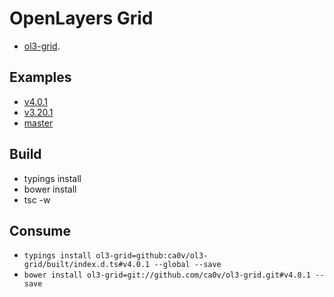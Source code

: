 # OpenLayers Grid
* [ol3-grid](https://github.com/ca0v/ol3-grid).

## Examples

* [v4.0.1](https://rawgit.com/ca0v/ol3-grid/v4.0.1/rawgit.html)
* [v3.20.1](https://rawgit.com/ca0v/ol3-grid/v3.20.1/rawgit.html)
* [master](https://rawgit.com/ca0v/ol3-grid/master/rawgit.html)

## Build

* typings install
* bower install
* tsc -w

## Consume

* `typings install ol3-grid=github:ca0v/ol3-grid/built/index.d.ts#v4.0.1 --global --save`
* `bower install ol3-grid=git://github.com/ca0v/ol3-grid.git#v4.0.1 --save`
